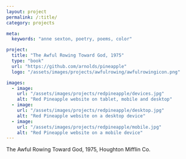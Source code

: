 ```yaml
---
layout: project
permalink: /:title/
category: projects

meta:
  keywords: "anne sexton, poetry, poems, color"

project:
  title: "The Awful Rowing Toward God, 1975"
  type: "book"
  url: "https://github.com/arnolds/pineapple"
  logo: "/assets/images/projects/awfulrowing/awfulrowingicon.png"

images:
  - image:
    url: "/assets/images/projects/redpineapple/devices.jpg"
    alt: "Red Pineapple website on tablet, mobile and desktop"
  - image:
    url: "/assets/images/projects/redpineapple/desktop.jpg"
    alt: "Red Pineapple website on a desktop device"
  - image:
    url: "/assets/images/projects/redpineapple/mobile.jpg"
    alt: "Red Pineapple website on a mobile device"
---
```

<p>The Awful Rowing Toward God, 1975, Houghton Mifflin Co.</p>

